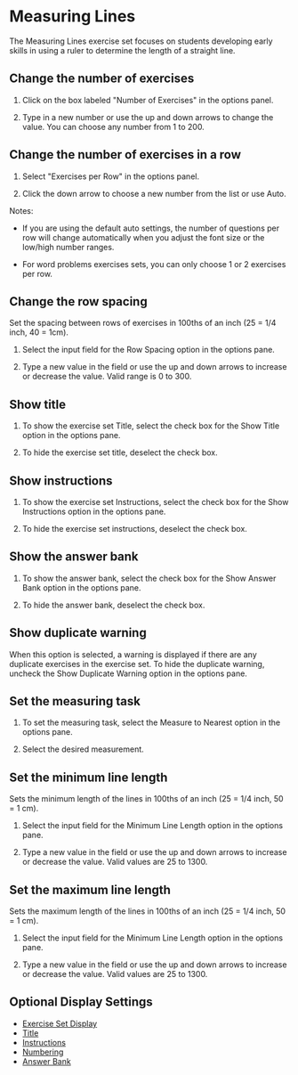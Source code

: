 # Measuring Lines

The Measuring Lines exercise set focuses on students developing early skills in using a ruler to determine the length of a straight line.

## Change the number of exercises

1. Click on the box labeled "Number of Exercises" in the options panel.

2. Type in a new number or use the up and down arrows to change the value. You can choose any number from 1 to 200.

## Change the number of exercises in a row

1. Select "Exercises per Row" in the options panel.

2. Click the down arrow to choose a new number from the list or use Auto.

Notes:

- If you are using the default auto settings, the number of questions per row will change automatically when you adjust the font size or the low/high number ranges.

- For word problems exercises sets, you can only choose 1 or 2 exercises per row.

## Change the row spacing

Set the spacing between rows of exercises in 100ths of an inch (25 = 1/4 inch, 40 = 1cm).

1. Select the input field for the Row Spacing option in the options pane.

2. Type a new value in the field or use the up and down arrows to increase or decrease the value. Valid range is 0 to 300.

## Show title

1. To show the exercise set Title, select the check box for the Show Title option in the options pane.

2. To hide the exercise set title, deselect the check box.

## Show instructions

1. To show the exercise set Instructions, select the check box for the Show Instructions option in the options pane.

2. To hide the exercise set instructions, deselect the check box.

## Show the answer bank

1. To show the answer bank, select the check box for the Show Answer Bank option in the options pane.

2. To hide the answer bank, deselect the check box.

## Show duplicate warning

When this option is selected, a warning is displayed if there are any duplicate exercises in the exercise set. To hide the duplicate warning, uncheck the Show Duplicate Warning option in the options pane.

## Set the measuring task

1. To set the measuring task, select the Measure to Nearest option in the options pane.

2. Select the desired measurement.

## Set the minimum line length

Sets the minimum length of the lines in 100ths of an inch (25 = 1/4 inch, 50 = 1 cm).

1. Select the input field for the Minimum Line Length option in the options pane.

2. Type a new value in the field or use the up and down arrows to increase or decrease the value. Valid values are 25 to 1300.

## Set the maximum line length

Sets the maximum length of the lines in 100ths of an inch (25 = 1/4 inch, 50 = 1 cm).

1. Select the input field for the Minimum Line Length option in the options pane.

2. Type a new value in the field or use the up and down arrows to increase or decrease the value. Valid values are 25 to 1300.

## Optional Display Settings

- [Exercise Set Display](../../options/exercise-set-display-options.md)
- [Title](../../options/title-display-options.md)
- [Instructions](../../options/instructions-display-options.md)
- [Numbering](../../options/numbering-display-options.md)
- [Answer Bank](../../options/answer-bank-display-options.md)
